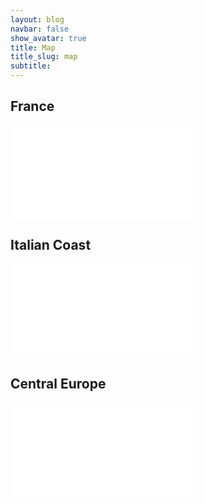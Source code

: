 ```yaml
---
layout: blog
navbar: false
show_avatar: true
title: Map
title_slug: map
subtitle: 
---
```


<h2> France </h2>

<div class="map-container">
    <iframe src="{{ site.map_objs | absolute_url }}/france.html" allowfullscreen="" frameborder="0">
    </iframe>
</div>


<h2> Italian Coast </h2>

<div class="map-container">
    <iframe src="{{ site.map_objs | absolute_url }}/italian-coast.html" allowfullscreen="" frameborder="0">
    </iframe>
</div>


<h2> Central Europe </h2>

<div class="map-container">
    <iframe src="{{ site.map_objs | absolute_url }}/central-europe.html" allowfullscreen="" frameborder="0">
    </iframe>
</div>

